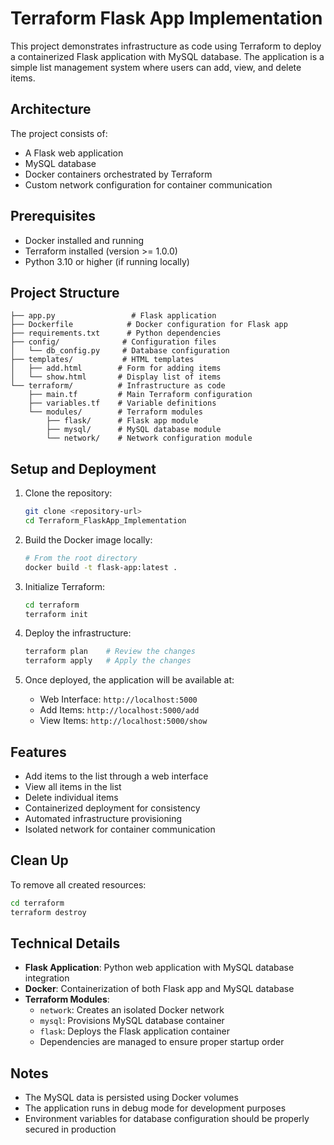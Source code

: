 # Terraform Flask App Implementation

This project demonstrates infrastructure as code using Terraform to deploy a containerized Flask application with MySQL database. The application is a simple list management system where users can add, view, and delete items.

## Architecture

The project consists of:
- A Flask web application
- MySQL database
- Docker containers orchestrated by Terraform
- Custom network configuration for container communication

## Prerequisites

- Docker installed and running
- Terraform installed (version >= 1.0.0)
- Python 3.10 or higher (if running locally)

## Project Structure

```
├── app.py                 # Flask application
├── Dockerfile            # Docker configuration for Flask app
├── requirements.txt      # Python dependencies
├── config/              # Configuration files
│   └── db_config.py     # Database configuration
├── templates/           # HTML templates
│   ├── add.html        # Form for adding items
│   └── show.html       # Display list of items
└── terraform/          # Infrastructure as code
    ├── main.tf         # Main Terraform configuration
    ├── variables.tf    # Variable definitions
    └── modules/        # Terraform modules
        ├── flask/      # Flask app module
        ├── mysql/      # MySQL database module
        └── network/    # Network configuration module
```

## Setup and Deployment

1. Clone the repository:
   ```bash
   git clone <repository-url>
   cd Terraform_FlaskApp_Implementation
   ```

2. Build the Docker image locally:
   ```bash
   # From the root directory
   docker build -t flask-app:latest .
   ```

3. Initialize Terraform:
   ```bash
   cd terraform
   terraform init
   ```

4. Deploy the infrastructure:
   ```bash
   terraform plan    # Review the changes
   terraform apply   # Apply the changes
   ```

4. Once deployed, the application will be available at:
   - Web Interface: `http://localhost:5000`
   - Add Items: `http://localhost:5000/add`
   - View Items: `http://localhost:5000/show`

## Features

- Add items to the list through a web interface
- View all items in the list
- Delete individual items
- Containerized deployment for consistency
- Automated infrastructure provisioning
- Isolated network for container communication

## Clean Up

To remove all created resources:
```bash
cd terraform
terraform destroy
```

## Technical Details

- **Flask Application**: Python web application with MySQL database integration
- **Docker**: Containerization of both Flask app and MySQL database
- **Terraform Modules**:
  - `network`: Creates an isolated Docker network
  - `mysql`: Provisions MySQL database container
  - `flask`: Deploys the Flask application container
  - Dependencies are managed to ensure proper startup order

## Notes

- The MySQL data is persisted using Docker volumes
- The application runs in debug mode for development purposes
- Environment variables for database configuration should be properly secured in production
